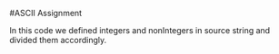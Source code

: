 #ASCII Assignment

In this code we defined integers and nonIntegers in source string and divided them accordingly.
